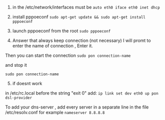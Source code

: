 1. in the /etc/network/interfaces must be
`
auto eth0
iface eth0 inet dhcp
`

2. install pppoeconf
`
sudo apt-get update && sudo apt-get install pppoeconf
`

3. launch pppoeconf from the root
`
sudo pppoeconf
`

4. Answer that always keep connection (not necessary)
I will promt to enter the name of connection , Enter it.

Then you can start the connection
`
sudo pon connection-name
`

and stop it

`
sudo pon connection-name
`

5. if doesnt work

in /etc/rc.local before the string "exit 0" add:
`
ip link set dev eth0 up
pon dsl-provider
`

To add your dns-server , add every server in a separate line in the file /etc/resolv.conf
for example
`
nameserver 8.8.8.8
`
